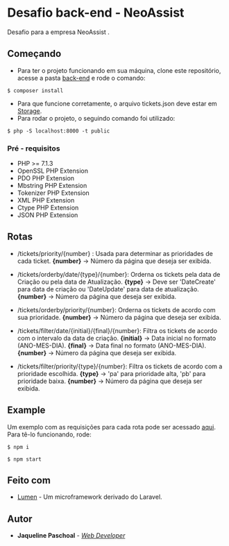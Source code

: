 # Desafio back-end - NeoAssist

Desafio para a empresa NeoAssist .

## Começando

* Para ter o projeto funcionando em sua máquina, clone este repositório,  acesse a pasta [back-end](https://github.com/jaquepaschoal/desafio-backend/tree/master/back-end) e rode o comando:

```
$ composer install
```

* Para que funcione corretamente, o arquivo tickets.json deve estar em  [Storage](https://github.com/jaquepaschoal/desafio-backend/tree/master/back-end/storage).
* Para rodar o projeto, o seguindo comando foi utilizado:
```
$ php -S localhost:8000 -t public
```

### Pré - requisitos

* PHP >= 7.1.3
* OpenSSL PHP Extension
* PDO PHP Extension
* Mbstring PHP Extension
* Tokenizer PHP Extension
* XML PHP Extension
* Ctype PHP Extension
* JSON PHP Extension

## Rotas
* /tickets/priority/{number} : Usada para determinar as prioridades de cada ticket.
**{number}** -> Número da página que deseja ser exibida.

* /tickets/orderby/date/{type}/{number}: Orderna os tickets pela data de Criação ou pela data de Atualização.
**{type}** -> Deve ser 'DateCreate' para data de criação ou 'DateUpdate' para data de atualização.
**{number}** -> Número da página que deseja ser exibida.

* /tickets/orderby/priority/{number}: Orderna os tickets de acordo com sua prioridade.
**{number}** -> Número da página que deseja ser exibida.

* /tickets/filter/date/{initial}/{final}/{number}: Filtra os tickets de acordo com o intervalo da data de criação.
**{initial}** -> Data inicial no formato (ANO-MES-DIA).
**{final}** -> Data final no formato (ANO-MES-DIA).
**{number}** -> Número da página que deseja ser exibida.

* /tickets/filter/priority/{type}/{number}: Filtra os tickets de acordo com a prioridade escolhida.
**{type}** -> 'pa' para prioridade alta, 'pb' para prioridade baixa.
**{number}** -> Número da página que deseja ser exibida.

## Example

Um exemplo com as requisições para cada rota pode ser acessado  [aqui](https://github.com/jaquepaschoal/desafio-backend/tree/master/example-front).
Para tê-lo funcionando, rode: 
```
$ npm i 
```
```
$ npm start
```


## Feito com

* [Lumen](https://lumen.laravel.com/docs/5.6) - Um microframework derivado do Laravel.

## Autor

* **Jaqueline Paschoal** - [*Web Developer*](https://github.com/jaquepaschoal)


